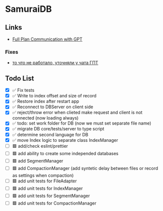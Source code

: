 # SamuraiDB

## Links

- [Full Plan Communication with GPT](https://chatgpt.com/share/66fbb3e3-64dc-8006-9789-be66930200ea)

### Fixes
- [то что не работало, уточняли у чата ГПТ](https://chatgpt.com/c/6705092b-800c-8006-9d7c-0dd814cd351f)

## Todo List

- [x] ✅️ Fix tests
- [x] ✅ Write to index offset and size of record
- [x] ✅ Restore index after restart app
- [x] ✅ Reconnect to DBServer on client side
- [x] ✅ reject/throw error when clieted make request and client is not connected (now loading always)
- [x] ✅ todo: set work folder for DB (now we must set separate file name)
- [x] ✅ migrate DB core/tests/server to type script
- [x] ✅ determine second language for DB
- [x] ✅ move Index logic to separate class IndexManager
- [ ] 🟩 add/check eslint/prettier
- [ ] 🟩 add ability to create some independed databases
- [ ] 🟩 add SegmentManager
- [ ] 🟩 add CompactionManager (add syntetic delay between files or record as settings when compaction)
- [ ] 🟩 add unit tests for FileAdapter
- [ ] 🟩 add unit tests for IndexManager
- [ ] 🟩 add unit tests for SegmentManager
- [ ] 🟩 add unit tests for CompactionManager